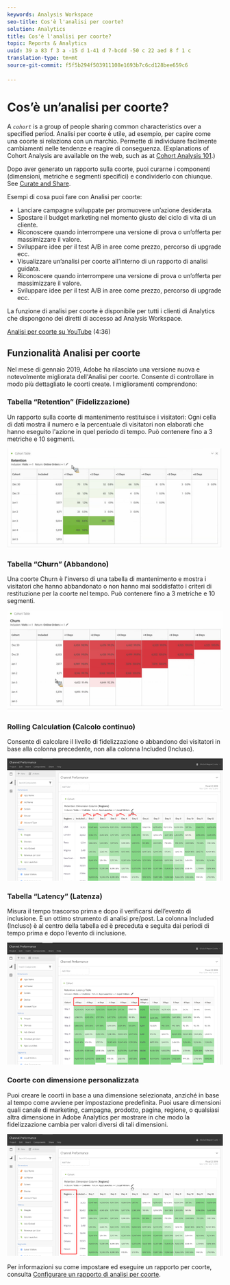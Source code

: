 ```yaml
---
keywords: Analysis Workspace
seo-title: Cos'è l'analisi per coorte?
solution: Analytics
title: Cos'è l'analisi per coorte?
topic: Reports & Analytics
uuid: 39 a 83 f 3 a -15 d 1-41 d 7-bcdd -50 c 22 aed 8 f 1 c
translation-type: tm+mt
source-git-commit: f5f5b294f503911108e1693b7c6cd128bee659c6

---
```



# Cos’è un’analisi per coorte?

A *`cohort`* is a group of people sharing common characteristics over a specified period. Analisi per coorte è utile, ad esempio, per capire come una coorte si relaziona con un marchio. Permette di individuare facilmente cambiamenti nelle tendenze e reagire di conseguenza. (Explanations of Cohort Analysis are available on the web, such as at [Cohort Analysis 101](https://en.wikipedia.org/wiki/Cohort_analysis).)

Dopo aver generato un rapporto sulla coorte, puoi curarne i componenti (dimensioni, metriche e segmenti specifici) e condividerlo con chiunque. See [Curate and Share](../../../../analyze/analysis-workspace/curate-share/curate.md#concept_4A9726927E7C44AFA260E2BB2721AFC6).

Esempi di cosa puoi fare con Analisi per coorte:

* Lanciare campagne sviluppate per promuovere un’azione desiderata.
* Spostare il budget marketing nel momento giusto del ciclo di vita di un cliente.
* Riconoscere quando interrompere una versione di prova o un’offerta per massimizzare il valore.
* Sviluppare idee per il test A/B in aree come prezzo, percorso di upgrade ecc.
* Visualizzare un’analisi per coorte all’interno di un rapporto di analisi guidata.
* Riconoscere quando interrompere una versione di prova o un’offerta per massimizzare il valore.
* Sviluppare idee per il test A/B in aree come prezzo, percorso di upgrade ecc.

La funzione di analisi per coorte è disponibile per tutti i clienti di Analytics che dispongono dei diretti di accesso ad Analysis Workspace.

[Analisi per coorte su YouTube](https://www.youtube.com/watch?v=kqOIYrvV-co&index=45&list=PL2tCx83mn7GuNnQdYGOtlyCu0V5mEZ8sS) (4:36)

## Funzionalità Analisi per coorte

Nel mese di gennaio 2019, Adobe ha rilasciato una versione nuova e notevolmente migliorata dell'Analisi per coorte. Consente di controllare in modo più dettagliato le coorti create. I miglioramenti comprendono:

### Tabella “Retention” (Fidelizzazione)

Un rapporto sulla coorte di mantenimento restituisce i visitatori: Ogni cella di dati mostra il numero e la percentuale di visitatori non elaborati che hanno eseguito l'azione in quel periodo di tempo. Può contenere fino a 3 metriche e 10 segmenti.

![](assets/retention-report.png)

### Tabella “Churn” (Abbandono)

Una coorte Churn è l'inverso di una tabella di mantenimento e mostra i visitatori che hanno abbandonato o non hanno mai soddisfatto i criteri di restituzione per la coorte nel tempo. Può contenere fino a 3 metriche e 10 segmenti.

![](assets/churn-report.png)

### Rolling Calculation (Calcolo continuo)

Consente di calcolare il livello di fidelizzazione o abbandono dei visitatori in base alla colonna precedente, non alla colonna Included (Incluso).

![](assets/cohort-rolling-calculation.png)

### Tabella “Latency” (Latenza)

Misura il tempo trascorso prima e dopo il verificarsi dell’evento di inclusione. È un ottimo strumento di analisi pre/post. La colonna Included (Incluso) è al centro della tabella ed è preceduta e seguita dai periodi di tempo prima e dopo l’evento di inclusione.

![](assets/cohort-latency.png)

### Coorte con dimensione personalizzata

Puoi creare le coorti in base a una dimensione selezionata, anziché in base al tempo come avviene per impostazione predefinita. Puoi usare dimensioni quali canale di marketing, campagna, prodotto, pagina, regione, o qualsiasi altra dimensione in Adobe Analytics per mostrare in che modo la fidelizzazione cambia per valori diversi di tali dimensioni.

![](assets/cohort-customizable-cohort-row.png)

Per informazioni su come impostare ed eseguire un rapporto per coorte, consulta [Configurare un rapporto di analisi per coorte](/help/analyze/analysis-workspace/visualizations/cohort-table/t-cohort.md).

